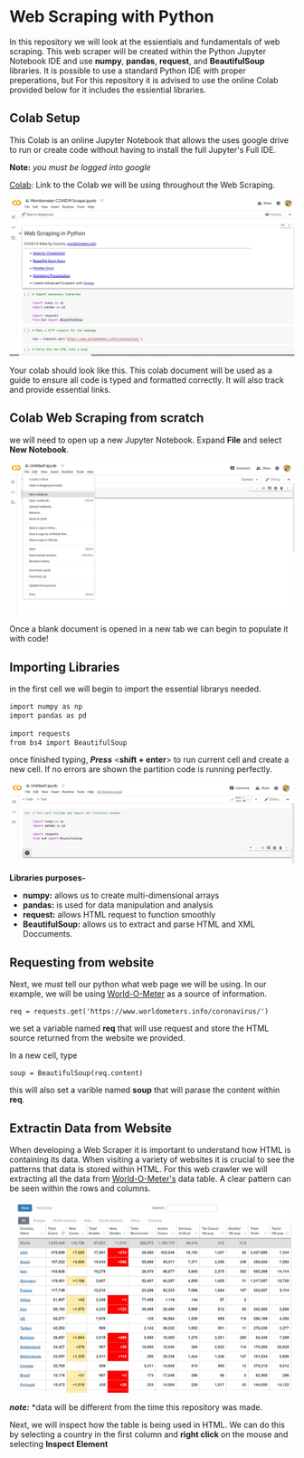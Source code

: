 # Web Scraping with Python

In this repository we will look at the essientials and fundamentals of web scraping. This web scraper will be created within the Python Jupyter Notebook IDE and use **numpy**, **pandas**, **request**, and **BeautifulSoup** libraries. It is possible to use a standard Python IDE with proper preperations, but For this repository it is advised to use the online Colab provided below for it includes the essiential libraries. 

## Colab Setup

This Colab is an online Jupyter Notebook that allows the uses google drive to run or create code without having to install the full Jupyter's Full IDE. 

**Note:** *you must be logged into google*

[Colab](https://colab.research.google.com/drive/1KGh5r59YJuNRCR3JRhJCJojgt9vR8IUW#scrollTo=7RyOhSZaiM7R): Link to the Colab we will be using throughout the Web Scraping.


![image](https://raw.githubusercontent.com/jordanadrianoo/Hack-Quarantine-2020/master/Repository%20Images/Web%20Scraper%20Images/Colab%20demo.JPG)

Your colab should look like this. This colab document will be used as a guide to ensure all code is typed and formatted correctly. It will also track and provide essential links. 

## Colab Web Scraping from scratch

we will need to open up a new Jupyter Notebook. Expand **File** and select **New Notebook**.

![image](https://github.com/jordanadrianoo/Hack-Quarantine-2020/blob/master/Repository%20Images/Web%20Scraper%20Images/Colab%20New%20Notebook%20demo.JPG?raw=true)

Once a blank document is opened in a new tab we can begin to populate it with code!

## Importing Libraries

in the first cell we will begin to import the essential librarys needed.
```
import numpy as np
import pandas as pd

import requests
from bs4 import BeautifulSoup
```
once finished typing, ***Press*** <**shift + enter**> to run current cell and create a new cell. If no errors are shown the partition code is running perfectly.

<img src="https://raw.githubusercontent.com/jordanadrianoo/Hack-Quarantine-2020/master/Repository%20Images/Web%20Scraper%20Images/Import%20Libraries%20Demo.JPG">

**Libraries purposes-**
- **numpy:** allows us to create multi-dimensional arrays
- **pandas:** is used for data manipulation and analysis
- **request:** allows HTML request to function smoothly
- **BeautifulSoup:** allows us to extract and parse HTML and XML Doccuments.

## Requesting from website 

Next, we must tell our python what web page we will be using. In our example, we will be using [World-O-Meter](https://www.worldometers.info/coronavirus/) as a source of information.

```
req = requests.get('https://www.worldometers.info/coronavirus/')
```

we set a variable named **req** that will use request and store the HTML source returned from the website we provided.

In a new cell, type

```
soup = BeautifulSoup(req.content)
```

this will also set a varible named **soup** that will parase the content within **req**.

## Extractin Data from Website

When developing a Web Scraper it is important to understand how HTML is containing its data. When visiting a variety of websites it is crucial to see the patterns that data is stored within HTML. For this web crawler we will extracting all the data from [World-O-Meter's](https://www.worldometers.info/coronavirus/) data table. A clear pattern can be seen within the rows and columns.

![image](https://raw.githubusercontent.com/jordanadrianoo/Hack-Quarantine-2020/master/Repository%20Images/Web%20Scraper%20Images/data%20table.JPG)

***note:*** *data will be different from the time this repository was made. 

Next, we will inspect how the table is being used in HTML. We can do this by selecting a country in the first column and **right click** on the mouse and selecting **Inspect Element**



